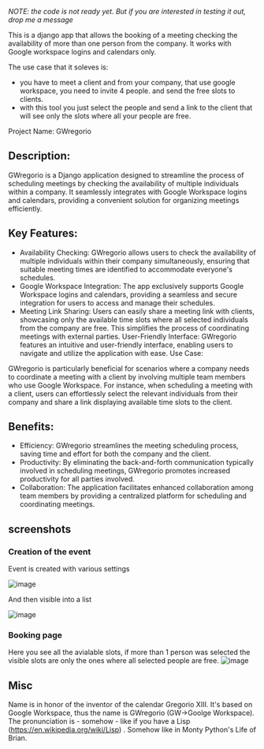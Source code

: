 *NOTE: the code is not ready yet. But if you are interested in testing it out, drop me a message*

This is a django app that allows the booking of a meeting checking the availability of more than one person from the company.
It works with Google workspace logins and calendars only.

The use case that it soleves is:
- you have to meet a client and from your company, that use google workspace, you need to invite 4 people. and send the free slots to clients. 
- with this tool you just select the people and send a link to the client that will see only the slots where all your people are free. 

Project Name: GWregorio

## Description:

GWregorio is a Django application designed to streamline the process of scheduling meetings by checking the availability of multiple individuals within a company. It seamlessly integrates with Google Workspace logins and calendars, providing a convenient solution for organizing meetings efficiently.

## Key Features:

- Availability Checking: GWregorio allows users to check the availability of multiple individuals within their company simultaneously, ensuring that suitable meeting times are identified to accommodate everyone's schedules.
- Google Workspace Integration: The app exclusively supports Google Workspace logins and calendars, providing a seamless and secure integration for users to access and manage their schedules.
- Meeting Link Sharing: Users can easily share a meeting link with clients, showcasing only the available time slots where all selected individuals from the company are free. This simplifies the process of coordinating meetings with external parties.
User-Friendly Interface: GWregorio features an intuitive and user-friendly interface, enabling users to navigate and utilize the application with ease.
Use Case:

GWregorio is particularly beneficial for scenarios where a company needs to coordinate a meeting with a client by involving multiple team members who use Google Workspace. For instance, when scheduling a meeting with a client, users can effortlessly select the relevant individuals from their company and share a link displaying available time slots to the client.

## Benefits:

- Efficiency: GWregorio streamlines the meeting scheduling process, saving time and effort for both the company and the client.
- Productivity: By eliminating the back-and-forth communication typically involved in scheduling meetings, GWregorio promotes increased productivity for all parties involved.
- Collaboration: The application facilitates enhanced collaboration among team members by providing a centralized platform for scheduling and coordinating meetings.

## screenshots
### Creation of the event
Event is created with various settings 

![image](https://github.com/esseti/gwregorio/assets/1928354/ad50f121-8f05-410a-9901-961b86c58308)


And then visible into a list

![image](https://github.com/esseti/gwregorio/assets/1928354/f7dd1989-720f-4242-adef-fbd17e2ae37d)


### Booking page
Here you see all the avialable slots, if more than 1 person was selected the visible slots are only the ones where all selected people are free. 
![image](https://github.com/esseti/gwregorio/assets/1928354/e017ffa6-0f04-45ed-a2da-b61c5aea3f91)



## Misc
Name is in honor of the inventor of the calendar Gregorio XIII. 
It's based on Google Workspace, thus  the name is GWregorio (GW->Goolge Workspace). 
The pronunciation is - somehow - like  if you have a Lisp (https://en.wikipedia.org/wiki/Lisp) . Somehow like in Monty Python's Life of Brian.
